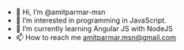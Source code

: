 - 👋 Hi, I’m @amitparmar-msn
- 👀 I’m interested in programming in JavaScript.
- 🌱 I’m currently learning Angular JS with NodeJS
- 📫 How to reach me amitparmar.msn@gmail.com

<!---
amitparmar-msn/amitparmar-msn is a ✨ special ✨ repository because its `README.md` (this file) appears on your GitHub profile.
You can click the Preview link to take a look at your changes.
--->
